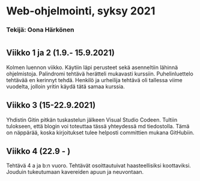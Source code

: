 # Web-ohjelmointi, syksy 2021

### Tekijä: Oona Härkönen

#

## Viikko 1 ja 2 (1.9.- 15.9.2021)

Kolmen luennon viikko. Käytiin läpi perusteet sekä asenneltiin lähinnä ohjelmistoja. Palindromi tehtävä herätteli mukavasti kurssiin.
Puhelinluettelo tehtävää en kerinnyt tehdä. Henkilö ja urheilija tehtävä oli tallessa viime vuodelta, jolloin yritin käydä tätä samaa kurssia.

## Viikko 3 (15-22.9.2021)

Yhdistin Gitin pitkän tuskastelun jälkeen Visual Studio Codeen. Tultiin tulokseen, että blogin voi toteuttaa tässä yhteydessä md tiedostolla. Tämä on näppärää, koska kirjoitukset tulee helposti committien mukana GitHubiin.

## Viikko 4 (22.9 - )

Tehtävä 4 a ja b:n vuoro. Tehtävät osoittautuivat haasteellisiksi koottaviksi. Jouduin tukeutumaan kavereiden apuun ja neuvontaan.
